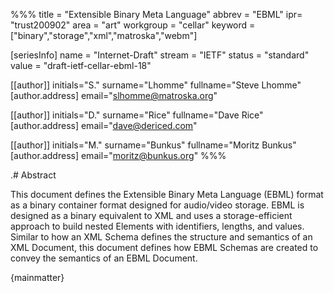 %%%
title = "Extensible Binary Meta Language"
abbrev = "EBML"
ipr= "trust200902"
area = "art"
workgroup = "cellar"
keyword = ["binary","storage","xml","matroska","webm"]

[seriesInfo]
name = "Internet-Draft"
stream = "IETF"
status = "standard"
value = "draft-ietf-cellar-ebml-18"

[[author]]
initials="S."
surname="Lhomme"
fullname="Steve Lhomme"
  [author.address]
  email="slhomme@matroska.org"

[[author]]
initials="D."
surname="Rice"
fullname="Dave Rice"
  [author.address]
  email="dave@dericed.com"

[[author]]
initials="M."
surname="Bunkus"
fullname="Moritz Bunkus"
  [author.address]
  email="moritz@bunkus.org"
%%%

.# Abstract

This document defines the Extensible Binary Meta Language (EBML) format as a binary container format designed for audio/video storage. EBML is designed as a binary equivalent to XML and uses a storage-efficient approach to build nested Elements with identifiers, lengths, and values. Similar to how an XML Schema defines the structure and semantics of an XML Document, this document defines how EBML Schemas are created to convey the semantics of an EBML Document.

{mainmatter}
